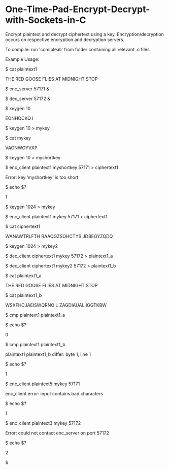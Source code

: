 # One-Time-Pad-Encrypt-Decrypt-with-Sockets-in-C
Encrypt plaintext and decrypt ciphertext using a key. Encryption/decryption occurs on respective encryption and decryption servers.

To compile: run 'comipleall' from folder containing all relevant .c files.

Example Usage:

$ cat plaintext1

THE RED GOOSE FLIES AT MIDNIGHT STOP

$ enc_server 57171 &

$ dec_server 57172 &

$ keygen 10

EONHQCKQ I

$ keygen 10 > mykey

$ cat mykey

VAONWOYVXP

$ keygen 10 > myshortkey

$ enc_client plaintext1 myshortkey 57171 > ciphertext1

Error: key ‘myshortkey’ is too short

$ echo $?

1

$ keygen 1024 > mykey

$ enc_client plaintext1 mykey 57171 > ciphertext1

$ cat ciphertext1

WANAWTRLFTH RAAQGZSOHCTYS JDBEGYZQDQ

$ keygen 1024 > mykey2

$ dec_client ciphertext1 mykey 57172 > plaintext1_a

$ dec_client ciphertext1 mykey2 57172 > plaintext1_b

$ cat plaintext1_a

THE RED GOOSE FLIES AT MIDNIGHT STOP

$ cat plaintext1_b

WSXFHCJAEISWQRNO L ZAGDIAUAL IGGTKBW

$ cmp plaintext1 plaintext1_a

$ echo $?

0

$ cmp plaintext1 plaintext1_b

plaintext1 plaintext1_b differ: byte 1, line 1

$ echo $?

1

$ enc_client plaintext5 mykey 57171

enc_client error: input contains bad characters

$ echo $?

1

$ enc_client plaintext3 mykey 57172

Error: could not contact enc_server on port 57172

$ echo $?

2

$

